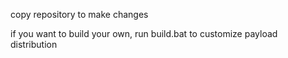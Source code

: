 copy repository to make changes

if you want to build your own, run build.bat to customize payload distribution

